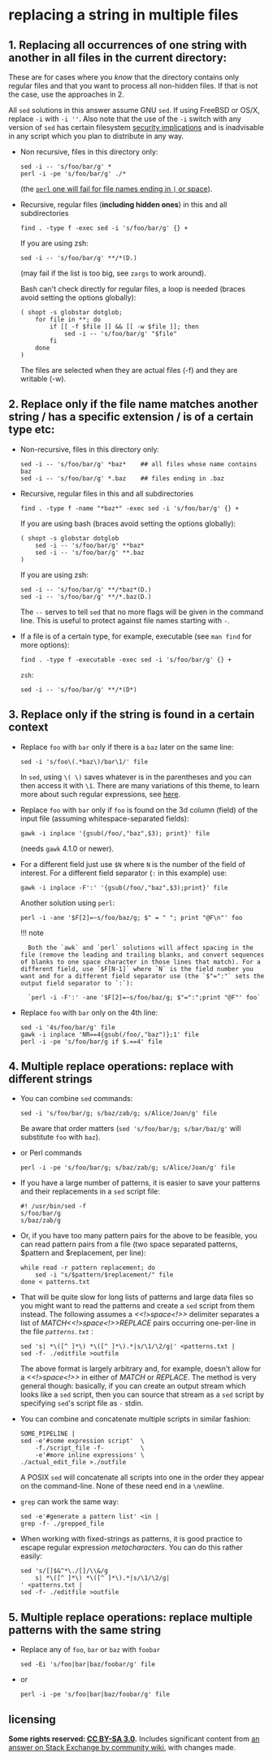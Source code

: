 # replacing a string in multiple files
## 1. Replacing all occurrences of one string with another in all files in the current directory:

These are for cases where you *know* that the directory contains only regular files and that you want to process all non-hidden files. If that is not the case, use the approaches in 2.

All `sed` solutions in this answer assume GNU `sed`. If using FreeBSD or OS/X, replace `-i` with `-i ''`. Also note that the use of the `-i` switch with any version of `sed` has certain filesystem [security implications](http://lists.gnu.org/archive/html/bug-gnu-utils/2013-09/msg00000.html) and is inadvisable in any script which you plan to distribute in any way.

- Non recursive, files in this directory only:
    
    ```
    sed -i -- 's/foo/bar/g' *
    perl -i -pe 's/foo/bar/g' ./*
    ```
    
    (the [`perl` one will fail for file names ending in `|` or space](https://unix.stackexchange.com/q/170013/22565)).

- Recursive, regular files (**including hidden ones**) in this and all subdirectories

    `find . -type f -exec sed -i 's/foo/bar/g' {} +`

    If you are using zsh:

    `sed -i -- 's/foo/bar/g' **/*(D.)`

    (may fail if the list is too big, see `zargs` to work around).

    Bash can't check directly for regular files, a loop is needed (braces avoid setting the options globally):

    ```
    ( shopt -s globstar dotglob;
        for file in **; do
            if [[ -f $file ]] && [[ -w $file ]]; then
                sed -i -- 's/foo/bar/g' "$file"
            fi
        done
    )
    ```

    The files are selected when they are actual files (-f) and they are writable (-w).

## 2. Replace only if the file name matches another string / has a specific extension / is of a certain type etc:

- Non-recursive, files in this directory only:

    ```
    sed -i -- 's/foo/bar/g' *baz*    ## all files whose name contains baz
    sed -i -- 's/foo/bar/g' *.baz    ## files ending in .baz
    ```

- Recursive, regular files in this and all subdirectories

    `find . -type f -name "*baz*" -exec sed -i 's/foo/bar/g' {} +`

    If you are using bash (braces avoid setting the options globally):

    ```
    ( shopt -s globstar dotglob
        sed -i -- 's/foo/bar/g' **baz*
        sed -i -- 's/foo/bar/g' **.baz
    )
    ```

    If you are using zsh:

    ```
    sed -i -- 's/foo/bar/g' **/*baz*(D.)
    sed -i -- 's/foo/bar/g' **/*.baz(D.)
    ```

    The `--` serves to tell `sed` that no more flags will be given in the command line. This is useful to protect against file names starting with `-`.

- If a file is of a certain type, for example, executable (see `man find` for more options):

    `find . -type f -executable -exec sed -i 's/foo/bar/g' {} +`

    `zsh`:

    `sed -i -- 's/foo/bar/g' **/*(D*)`


## 3. Replace only if the string is found in a certain context

- Replace `foo` with `bar` only if there is a `baz` later on the same line:

    `sed -i 's/foo\(.*baz\)/bar\1/' file`

    In `sed`, using `\( \)` saves whatever is in the parentheses and you can then access it with `\1`. There are many variations of this theme, to learn more about such regular expressions, see [here](http://www.regular-expressions.info/). 

- Replace `foo` with `bar` only if `foo` is found on the 3d column (field) of the input file (assuming whitespace-separated fields):

    `gawk -i inplace '{gsub(/foo/,"baz",$3); print}' file`

    (needs `gawk` 4.1.0 or newer).

- For a different field just use `$N` where `N` is the number of the field of interest. For a different field separator (`:` in this example) use:

    `gawk -i inplace -F':' '{gsub(/foo/,"baz",$3);print}' file`

    Another solution using `perl`:

    `perl -i -ane '$F[2]=~s/foo/baz/g; $" = " "; print "@F\n"' foo` 

    !!! note
        
        Both the `awk` and `perl` solutions will affect spacing in the file (remove the leading and trailing blanks, and convert sequences of blanks to one space character in those lines that match). For a different field, use `$F[N-1]` where `N` is the field number you want and for a different field separator use (the `$"=":"` sets the output field separator to `:`):
        
        `perl -i -F':' -ane '$F[2]=~s/foo/baz/g; $"=":";print "@F"' foo`

- Replace `foo` with `bar` only on the 4th line:

    ```
    sed -i '4s/foo/bar/g' file
    gawk -i inplace 'NR==4{gsub(/foo/,"baz")};1' file
    perl -i -pe 's/foo/bar/g if $.==4' file
    ```

## 4. Multiple replace operations: replace with different strings

- You can combine `sed` commands:

    `sed -i 's/foo/bar/g; s/baz/zab/g; s/Alice/Joan/g' file`

    Be aware that order matters (`sed 's/foo/bar/g; s/bar/baz/g'` will substitute `foo` with `baz`).

- or Perl commands
 
    `perl -i -pe 's/foo/bar/g; s/baz/zab/g; s/Alice/Joan/g' file`

- If you have a large number of patterns, it is easier to save your patterns and their replacements in a `sed` script file:

    ```
    #! /usr/bin/sed -f
    s/foo/bar/g
    s/baz/zab/g
    ```

- Or, if you have too many pattern pairs for the above to be feasible, you can read pattern pairs from a file (two space separated patterns, $pattern and $replacement, per line):

    ```
    while read -r pattern replacement; do   
        sed -i "s/$pattern/$replacement/" file
    done < patterns.txt
    ```

- That will be quite slow for long lists of patterns and large data files so you might want to read the patterns and create a `sed` script from them instead. The following assumes a *<<!>space<!>>* delimiter separates a list of *MATCH<<!>space<!>>REPLACE* pairs occurring one-per-line in the file *`patterns.txt`* :

    ```
    sed 's| *\([^ ]*\) *\([^ ]*\).*|s/\1/\2/g|' <patterns.txt |
    sed -f- ./editfile >outfile
    ```

    The above format is largely arbitrary and, for example, doesn't allow for a *<<!>space<!>>* in either of *MATCH* or *REPLACE*. The method is very general though: basically, if you can create an output stream which looks like a `sed` script, then you can source that stream as a `sed` script by specifying `sed`'s script file as `-` stdin.

- You can combine and concatenate multiple scripts in similar fashion:

    ```
    SOME_PIPELINE |
    sed -e'#some expression script'  \
        -f./script_file -f-          \
        -e'#more inline expressions' \
    ./actual_edit_file >./outfile
    ```

    A POSIX `sed` will concatenate all scripts into one in the order they appear on the command-line. None of these need end in a `\n`ewline.

- `grep` can work the same way:

    ```
    sed -e'#generate a pattern list' <in |
    grep -f- ./grepped_file
    ```

- When working with fixed-strings as patterns, it is good practice to escape regular expression *metacharacters*. You can do this rather easily:

    ```
    sed 's/[]$&^*\./[]/\\&/g
        s| *\([^ ]*\) *\([^ ]*\).*|s/\1/\2/g|
    ' <patterns.txt |
    sed -f- ./editfile >outfile
    ```

## 5. Multiple replace operations: replace multiple patterns with the same string

- Replace any of `foo`, `bar` or `baz` with `foobar`

    `sed -Ei 's/foo|bar|baz/foobar/g' file`

- or

    `perl -i -pe 's/foo|bar|baz/foobar/g' file`

## licensing
**Some rights reserved: [CC BY-SA 3.0](https://creativecommons.org/licenses/by-sa/3.0/).** Includes significant content from [an answer on Stack Exchange by community wiki](https://unix.stackexchange.com/questions/112023/how-can-i-replace-a-string-in-a-files/112024#112024), with changes made.
